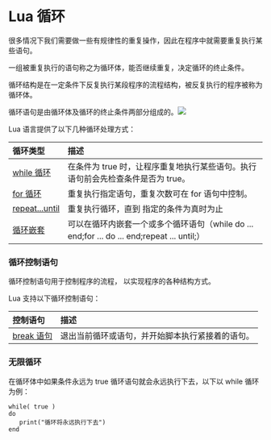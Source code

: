 # Lua 循环



很多情况下我们需要做一些有规律性的重复操作，因此在程序中就需要重复执行某些语句。

一组被重复执行的语句称之为循环体，能否继续重复，决定循环的终止条件。

循环结构是在一定条件下反复执行某段程序的流程结构，被反复执行的程序被称为循环体。

循环语句是由循环体及循环的终止条件两部分组成的。![](http://www.runoob.com/wp-content/uploads/2015/12/loop.png)

Lua 语言提供了以下几种循环处理方式：

| 循环类型 | 描述 |
| :--- | :--- |
| [while 循环](http://www.runoob.com/lua/lua-while-loop.html) | 在条件为 true 时，让程序重复地执行某些语句。执行语句前会先检查条件是否为 true。 |
| [for 循环](http://www.runoob.com/lua/lua-for-loop.html) | 重复执行指定语句，重复次数可在 for 语句中控制。 |
| [repeat...until](http://www.runoob.com/lua/lua-repeat-until-loop.html) | 重复执行循环，直到 指定的条件为真时为止 |
| [循环嵌套](http://www.runoob.com/lua/lua-nested-loops.html) | 可以在循环内嵌套一个或多个循环语句（while do ... end;for ... do ... end;repeat ... until;） |

### 循环控制语句

循环控制语句用于控制程序的流程， 以实现程序的各种结构方式。

Lua 支持以下循环控制语句：

| 控制语句 | 描述 |
| :--- | :--- |
| [break 语句](http://www.runoob.com/lua/lua-break-statement.html) | 退出当前循环或语句，并开始脚本执行紧接着的语句。 |

### 无限循环

在循环体中如果条件永远为 true 循环语句就会永远执行下去，以下以 while 循环为例：

```text
while( true )
do
   print("循环将永远执行下去")
end
```

